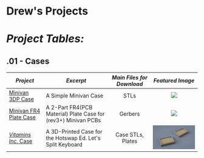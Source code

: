 # Drew's Projects


# ***Project Tables:***

## **.01 - Cases**
| *Project* | *Excerpt* | *Main Files for Download* | *Featured Image* |
| --- | --- | :---: | :---: |
| [Minivan 3DP Case](https://github.com/The-Royal/The_Royal_Open-Source-Projects/tree/master/03%20-%20Cases/Minivan%203D%20Printed%20Case) | A Simple Minivan Case | STLs | <img src="https://raw.githubusercontent.com/The-Royal/The_Royal_Open-Source-Projects/master/xfile-data/minivan_3DP_rev8_case-render.png" width="250px" /> |
| [Minivan FR4 Plate Case](https://github.com/The-Royal/The_Royal_Open-Source-Projects/tree/master/03%20-%20Cases/Minivan%20Plate%20Case) | A 2-Part FR4(PCB Material) Plate Case for (rev3+) Minivan PCBs | Gerbers | <img src="https://raw.githubusercontent.com/The-Royal/The_Royal_Open-Source-Projects/master/xfile-data/minivan_fr4_baseplateer.png" width="250px" /> |
| [*Vitamins Inc.* Case](https://github.com/The-Royal/The_Royal_Open-Source-Projects/tree/master/03%20-%20Cases/Vitamins-Included_Case-master) | A 3D-Printed Case for the Hotswap Ed. Let's Split Keyboard | Case STLs, Plates | <img src="https://raw.githubusercontent.com/The-Royal/The_Royal_Vitamins-Included_Case/master/Full_Case_Renders/Main_Top_WC2.png" width="250px" /> |

